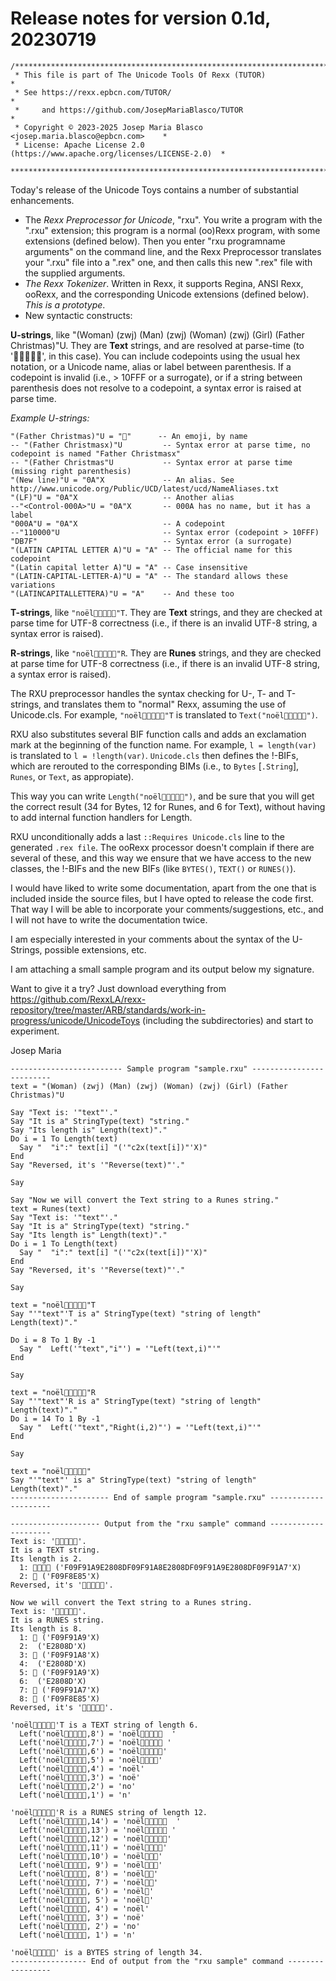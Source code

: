 # Release notes for version 0.1d, 20230719

```
/******************************************************************************
 * This file is part of The Unicode Tools Of Rexx (TUTOR)                     *
 * See https://rexx.epbcn.com/TUTOR/                                          *
 *     and https://github.com/JosepMariaBlasco/TUTOR                          *
 * Copyright © 2023-2025 Josep Maria Blasco <josep.maria.blasco@epbcn.com>    *
 * License: Apache License 2.0 (https://www.apache.org/licenses/LICENSE-2.0)  *
 ******************************************************************************/
```

Today's release of the Unicode Toys contains a number of substantial enhancements.

* The _Rexx Preprocessor for Unicode_, "rxu". You write a program with the ".rxu" extension; this program is a normal (oo)Rexx program, with some extensions (defined below). Then you enter "rxu programname arguments" on the command line, and the Rexx Preprocessor translates your ".rxu" file into a ".rex" one, and then calls this new ".rex" file with the supplied arguments.
* _The Rexx Tokenizer_. Written in Rexx, it supports Regina, ANSI Rexx, ooRexx, and the corresponding Unicode extensions (defined below). _This is a prototype_.
* New syntactic constructs:

__U-strings__, like "(Woman) (zwj) (Man) (zwj) (Woman) (zwj) (Girl) (Father Christmas)"U. They are __Text__ strings, and are resolved at parse-time (to '👩‍👨‍👩‍👧🎅', in this case).
You can include codepoints using the usual hex notation, or a Unicode name, alias or label between parenthesis. If a codepoint is invalid (i.e., > 10FFF or a surrogate), or if a string between parenthesis does not resolve to a codepoint, a syntax error is raised at parse time.

_Example U-strings:_

```rexx {unicode}
"(Father Christmas)"U = "🎅"      -- An emoji, by name
-- "(Father Christmasx)"U         -- Syntax error at parse time, no codepoint is named "Father Christmasx"
-- "(Father Christmas"U           -- Syntax error at parse time (missing right parenthesis)
"(New line)"U = "0A"X             -- An alias. See http://www.unicode.org/Public/UCD/latest/ucd/NameAliases.txt
"(LF)"U = "0A"X                   -- Another alias
--"<Control-000A>"U = "0A"X       -- 000A has no name, but it has a label
"000A"U = "0A"X                   -- A codepoint
--"110000"U                       -- Syntax error (codepoint > 10FFF)
"DB7F"                            -- Syntax error (a surrogate)
"(LATIN CAPITAL LETTER A)"U = "A" -- The official name for this codepoint
"(Latin capital letter A)"U = "A" -- Case insensitive
"(LATIN-CAPITAL-LETTER-A)"U = "A" -- The standard allows these variations
"(LATINCAPITALLETTERA)"U = "A"    -- And these too
```

__T-strings__, like `"noël👩‍👨‍👩‍👧🎅"T`. They are __Text__ strings, and they are checked at parse time for UTF-8 correctness (i.e., if there is an invalid UTF-8 string, a syntax error is raised).

__R-strings__, like `"noël👩‍👨‍👩‍👧🎅"R`. They are __Runes__ strings, and they are checked at parse time for UTF-8 correctness (i.e., if there is an invalid UTF-8 string, a syntax error is raised).

The RXU preprocessor handles the syntax checking for U-, T- and T-strings, and translates them to "normal" Rexx, assuming the use of Unicode.cls.
For example, `"noël👩‍👨‍👩‍👧🎅"T` is translated to `Text("noël👩‍👨‍👩‍👧🎅")`.

RXU also substitutes several BIF function calls and adds an exclamation mark at the beginning of the function name.
For example, ``l = length(var)`` is translated to ``l = !length(var)``. ``Unicode.cls`` then defines the !-BIFs, which are rerouted to the corresponding BIMs (i.e., to ``Bytes`` [``.String``], ``Runes``,
or ``Text``, as appropiate).

This way you can write ``Length("noël👩‍👨‍👩‍👧🎅")``, and be sure that you will get the correct result (34 for Bytes, 12 for Runes, and 6 for Text), without having to add internal function handlers for Length.

RXU unconditionally adds a last ``::Requires Unicode.cls`` line to the generated ``.rex file``.
The ooRexx processor doesn't complain if there are several of these, and this way we ensure that we have access to the new classes, the !-BIFs and the new BIFs (like ``BYTES()``, ``TEXT()`` or ``RUNES()``).

I would have liked to write some documentation, apart from the one that is included inside the source files, but I have opted to release the code first. That way I will be able to incorporate your comments/suggestions, etc., and I will not have to write the documentation twice.

I am especially interested in your comments about the syntax of the U-Strings, possible extensions, etc.

I am attaching a small sample program and its output below my signature.

Want to give it a try? Just download everything from https://github.com/RexxLA/rexx-repository/tree/master/ARB/standards/work-in-progress/unicode/UnicodeToys (including the subdirectories) and start to experiment.

  Josep Maria

```rexx {unicode}
------------------------- Sample program "sample.rxu" -------------------------
text = "(Woman) (zwj) (Man) (zwj) (Woman) (zwj) (Girl) (Father Christmas)"U

Say "Text is: '"text"'."
Say "It is a" StringType(text) "string."
Say "Its length is" Length(text)"."
Do i = 1 To Length(text)
  Say "  "i":" text[i] "('"c2x(text[i])"'X)"
End
Say "Reversed, it's '"Reverse(text)"'."

Say

Say "Now we will convert the Text string to a Runes string."
text = Runes(text)
Say "Text is: '"text"'."
Say "It is a" StringType(text) "string."
Say "Its length is" Length(text)"."
Do i = 1 To Length(text)
  Say "  "i":" text[i] "('"c2x(text[i])"'X)"
End
Say "Reversed, it's '"Reverse(text)"'."

Say

text = "noël👩‍👨‍👩‍👧🎅"T
Say "'"text"'T is a" StringType(text) "string of length" Length(text)"."

Do i = 8 To 1 By -1
  Say "  Left('"text","i"') = '"Left(text,i)"'"
End

Say

text = "noël👩‍👨‍👩‍👧🎅"R
Say "'"text"'R is a" StringType(text) "string of length" Length(text)"."
Do i = 14 To 1 By -1
  Say "  Left('"text","Right(i,2)"') = '"Left(text,i)"'"
End

Say

text = "noël👩‍👨‍👩‍👧🎅"
Say "'"text"' is a" StringType(text) "string of length" Length(text)"."
---------------------- End of sample program "sample.rxu" ---------------------
```

```
-------------------- Output from the "rxu sample" command ---------------------
Text is: '👩‍👨‍👩‍👧🎅'.
It is a TEXT string.
Its length is 2.
  1: 👩‍👨‍👩‍👧 ('F09F91A9E2808DF09F91A8E2808DF09F91A9E2808DF09F91A7'X)
  2: 🎅 ('F09F8E85'X)
Reversed, it's '🎅👩‍👨‍👩‍👧'.

Now we will convert the Text string to a Runes string.
Text is: '👩‍👨‍👩‍👧🎅'.
It is a RUNES string.
Its length is 8.
  1: 👩 ('F09F91A9'X)
  2: ‍ ('E2808D'X)
  3: 👨 ('F09F91A8'X)
  4: ‍ ('E2808D'X)
  5: 👩 ('F09F91A9'X)
  6: ‍ ('E2808D'X)
  7: 👧 ('F09F91A7'X)
  8: 🎅 ('F09F8E85'X)
Reversed, it's '🎅👧‍👩‍👨‍👩'.

'noël👩‍👨‍👩‍👧🎅'T is a TEXT string of length 6.
  Left('noël👩‍👨‍👩‍👧🎅,8') = 'noël👩‍👨‍👩‍👧🎅  '
  Left('noël👩‍👨‍👩‍👧🎅,7') = 'noël👩‍👨‍👩‍👧🎅 '
  Left('noël👩‍👨‍👩‍👧🎅,6') = 'noël👩‍👨‍👩‍👧🎅'
  Left('noël👩‍👨‍👩‍👧🎅,5') = 'noël👩‍👨‍👩‍👧'
  Left('noël👩‍👨‍👩‍👧🎅,4') = 'noël'
  Left('noël👩‍👨‍👩‍👧🎅,3') = 'noë'
  Left('noël👩‍👨‍👩‍👧🎅,2') = 'no'
  Left('noël👩‍👨‍👩‍👧🎅,1') = 'n'

'noël👩‍👨‍👩‍👧🎅'R is a RUNES string of length 12.
  Left('noël👩‍👨‍👩‍👧🎅,14') = 'noël👩‍👨‍👩‍👧🎅  '
  Left('noël👩‍👨‍👩‍👧🎅,13') = 'noël👩‍👨‍👩‍👧🎅 '
  Left('noël👩‍👨‍👩‍👧🎅,12') = 'noël👩‍👨‍👩‍👧🎅'
  Left('noël👩‍👨‍👩‍👧🎅,11') = 'noël👩‍👨‍👩‍👧'
  Left('noël👩‍👨‍👩‍👧🎅,10') = 'noël👩‍👨‍👩‍'
  Left('noël👩‍👨‍👩‍👧🎅, 9') = 'noël👩‍👨‍👩'
  Left('noël👩‍👨‍👩‍👧🎅, 8') = 'noël👩‍👨‍'
  Left('noël👩‍👨‍👩‍👧🎅, 7') = 'noël👩‍👨'
  Left('noël👩‍👨‍👩‍👧🎅, 6') = 'noël👩‍'
  Left('noël👩‍👨‍👩‍👧🎅, 5') = 'noël👩'
  Left('noël👩‍👨‍👩‍👧🎅, 4') = 'noël'
  Left('noël👩‍👨‍👩‍👧🎅, 3') = 'noë'
  Left('noël👩‍👨‍👩‍👧🎅, 2') = 'no'
  Left('noël👩‍👨‍👩‍👧🎅, 1') = 'n'

'noël👩‍👨‍👩‍👧🎅' is a BYTES string of length 34.
----------------- End of output from the "rxu sample" command -----------------
```
